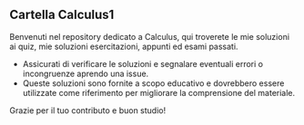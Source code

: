 ## Cartella Calculus1

Benvenuti nel repository dedicato a Calculus, qui troverete le mie soluzioni ai quiz, mie soluzioni esercitazioni, appunti ed esami passati.

- Assicurati di verificare le soluzioni e segnalare eventuali errori o incongruenze aprendo una issue.
- Queste soluzioni sono fornite a scopo educativo e dovrebbero essere utilizzate come riferimento per migliorare la comprensione del materiale.

Grazie per il tuo contributo e buon studio!

